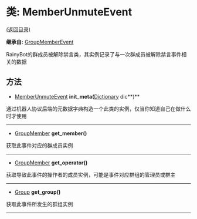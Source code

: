 # 类: MemberUnmuteEvent  
[(返回目录)](README.md)  
  
**继承自:** [GroupMemberEvent](GroupMemberEvent.md)  
  
RainyBot的群成员被解除禁言类，其实例记录了与一次群成员被解除禁言事件相关的数据  
  
## 方法 
  
- [MemberUnmuteEvent](MemberUnmuteEvent.md) **init_meta(**[Dictionary](https://docs.godotengine.org/en/latest/classes/class_dictionary.html) dic**)**  
  
通过机器人协议后端的元数据字典构造一个此类的实例，仅当你知道自己在做什么时才使用  
  
---  
  
- [GroupMember](GroupMember.md) **get_member()**  
  
获取此事件对应的群成员实例  
  
---  
  
- [GroupMember](GroupMember.md) **get_operator()**  
  
获取导致此事件的操作者的成员实例，可能是事件对应群组的管理员或群主  
  
---  
  
- [Group](Group.md) **get_group()**  
  
获取此事件所发生的群组实例  
  
---  
  

